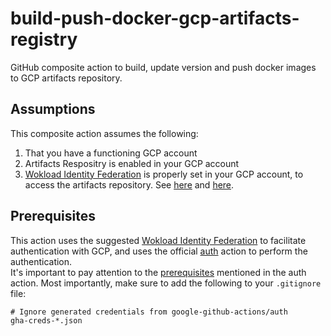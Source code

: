 # build-push-docker-gcp-artifacts-registry
GitHub composite action to build, update version and push docker images to GCP artifacts repository.

## Assumptions ##
This composite action assumes the following:
1. That you have a functioning GCP account
2. Artifacts Respositry is enabled in your GCP account
3. [Wokload Identity Federation](https://cloud.google.com/iam/docs/configuring-workload-identity-federation#github-actions) is properly set in your GCP account, to access the artifacts repository. See [here](https://cloud.google.com/blog/products/identity-security/enabling-keyless-authentication-from-github-actions) and [here](https://gist.github.com/palewire/12c4b2b974ef735d22da7493cf7f4d37#how-to-push-tagged-docker-releases-to-google-artifact-registry-with-a-github-action).


## Prerequisites ##
This action uses the suggested [Wokload Identity Federation](https://cloud.google.com/iam/docs/configuring-workload-identity-federation#github-actions) 
to facilitate authentication with GCP, and uses the official [auth](https://github.com/google-github-actions/auth) action to perform the authentication.  
It's important to pay attention to the [prerequisites](https://github.com/google-github-actions/auth#prerequisites) mentioned in the auth action. Most importantly, make sure to add the following to your `.gitignore` file:
```
# Ignore generated credentials from google-github-actions/auth
gha-creds-*.json
```
